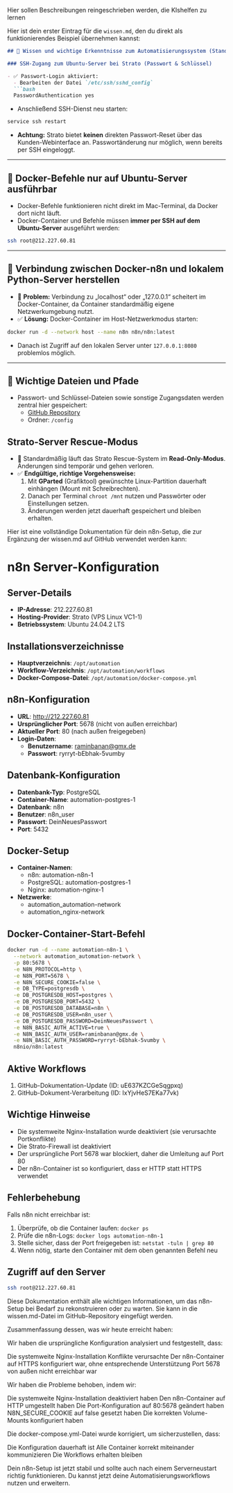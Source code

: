 Hier sollen Beschreibungen reingeschrieben werden, die KIshelfen zu lernen

Hier ist dein erster Eintrag für die `wissen.md`, den du direkt als funktionierendes Beispiel übernehmen kannst:

```markdown
## 🔹 Wissen und wichtige Erkenntnisse zum Automatisierungssystem (Stand 14.03.2025)

### SSH-Zugang zum Ubuntu-Server bei Strato (Passwort & Schlüssel)

- ✅ Passwort-Login aktiviert:
  - Bearbeiten der Datei `/etc/ssh/sshd_config`
  ```bash
  PasswordAuthentication yes
  ```
  - Anschließend SSH-Dienst neu starten:
  ```bash
  service ssh restart
  ```
  - **Achtung:** Strato bietet **keinen** direkten Passwort-Reset über das Kunden-Webinterface an. Passwortänderung nur möglich, wenn bereits per SSH eingeloggt.

---

## 🔸 Docker-Befehle nur auf Ubuntu-Server ausführbar
- Docker-Befehle funktionieren nicht direkt im Mac-Terminal, da Docker dort nicht läuft.
- Docker-Container und Befehle müssen **immer per SSH auf dem Ubuntu-Server** ausgeführt werden:
```bash
ssh root@212.227.60.81
```

---

## 🔸 Verbindung zwischen Docker-n8n und lokalem Python-Server herstellen
- 🔴 **Problem:** Verbindung zu „localhost“ oder „127.0.0.1“ scheitert im Docker-Container, da Container standardmäßig eigene Netzwerkumgebung nutzt.
- ✅ **Lösung:** Docker-Container im Host-Netzwerkmodus starten:
```bash
docker run -d --network host --name n8n n8n/n8n:latest
```
- Danach ist Zugriff auf den lokalen Server unter `127.0.0.1:8080` problemlos möglich.

---

## 🔹 Wichtige Dateien und Pfade
- Passwort- und Schlüssel-Dateien sowie sonstige Zugangsdaten werden zentral hier gespeichert:
  - [GitHub Repository](https://github.com/RaminBanan/wild-one-automation-docs)
  - Ordner: `/config`

## Strato-Server Rescue-Modus

- 🔴 Standardmäßig läuft das Strato Rescue-System im **Read-Only-Modus**. Änderungen sind temporär und gehen verloren.
- ✅ **Endgültige, richtige Vorgehensweise:**  
  1. Mit **GParted** (Grafiktool) gewünschte Linux-Partition dauerhaft einhängen (Mount mit Schreibrechten).  
  2. Danach per Terminal `chroot /mnt` nutzen und Passwörter oder Einstellungen setzen.
  3. Änderungen werden jetzt dauerhaft gespeichert und bleiben erhalten.
 


Hier ist eine vollständige Dokumentation für dein n8n-Setup, die zur Ergänzung der wissen.md auf GitHub verwendet werden kann:

# n8n Server-Konfiguration

## Server-Details
- **IP-Adresse**: 212.227.60.81
- **Hosting-Provider**: Strato (VPS Linux VC1-1)
- **Betriebssystem**: Ubuntu 24.04.2 LTS

## Installationsverzeichnisse
- **Hauptverzeichnis**: `/opt/automation`
- **Workflow-Verzeichnis**: `/opt/automation/workflows`
- **Docker-Compose-Datei**: `/opt/automation/docker-compose.yml`

## n8n-Konfiguration
- **URL**: http://212.227.60.81
- **Ursprünglicher Port**: 5678 (nicht von außen erreichbar)
- **Aktueller Port**: 80 (nach außen freigegeben)
- **Login-Daten**:
  - **Benutzername**: raminbanan@gmx.de
  - **Passwort**: ryrryt-bEbhak-5vumby

## Datenbank-Konfiguration
- **Datenbank-Typ**: PostgreSQL
- **Container-Name**: automation-postgres-1
- **Datenbank**: n8n
- **Benutzer**: n8n_user
- **Passwort**: DeinNeuesPasswort
- **Port**: 5432

## Docker-Setup
- **Container-Namen**:
  - n8n: automation-n8n-1
  - PostgreSQL: automation-postgres-1
  - Nginx: automation-nginx-1
- **Netzwerke**:
  - automation_automation-network
  - automation_nginx-network

## Docker-Container-Start-Befehl
```bash
docker run -d --name automation-n8n-1 \
  --network automation_automation-network \
  -p 80:5678 \
  -e N8N_PROTOCOL=http \
  -e N8N_PORT=5678 \
  -e N8N_SECURE_COOKIE=false \
  -e DB_TYPE=postgresdb \
  -e DB_POSTGRESDB_HOST=postgres \
  -e DB_POSTGRESDB_PORT=5432 \
  -e DB_POSTGRESDB_DATABASE=n8n \
  -e DB_POSTGRESDB_USER=n8n_user \
  -e DB_POSTGRESDB_PASSWORD=DeinNeuesPasswort \
  -e N8N_BASIC_AUTH_ACTIVE=true \
  -e N8N_BASIC_AUTH_USER=raminbanan@gmx.de \
  -e N8N_BASIC_AUTH_PASSWORD=ryrryt-bEbhak-5vumby \
  n8nio/n8n:latest
```

## Aktive Workflows
1. GitHub-Dokumentation-Update (ID: uE637KZCGeSqgpxq)
2. GitHub-Dokument-Verarbeitung (ID: IxYjvHeS7EKa77vk)

## Wichtige Hinweise
- Die systemweite Nginx-Installation wurde deaktiviert (sie verursachte Portkonflikte)
- Die Strato-Firewall ist deaktiviert
- Der ursprüngliche Port 5678 war blockiert, daher die Umleitung auf Port 80
- Der n8n-Container ist so konfiguriert, dass er HTTP statt HTTPS verwendet

## Fehlerbehebung
Falls n8n nicht erreichbar ist:
1. Überprüfe, ob die Container laufen: `docker ps`
2. Prüfe die n8n-Logs: `docker logs automation-n8n-1`
3. Stelle sicher, dass der Port freigegeben ist: `netstat -tuln | grep 80`
4. Wenn nötig, starte den Container mit dem oben genannten Befehl neu

## Zugriff auf den Server
```bash
ssh root@212.227.60.81
```

Diese Dokumentation enthält alle wichtigen Informationen, um das n8n-Setup bei Bedarf zu rekonstruieren oder zu warten. Sie kann in die wissen.md-Datei im GitHub-Repository eingefügt werden.

Zusammenfassung dessen, was wir heute erreicht haben:

Wir haben die ursprüngliche Konfiguration analysiert und festgestellt, dass:

Die systemweite Nginx-Installation Konflikte verursachte
Der n8n-Container auf HTTPS konfiguriert war, ohne entsprechende Unterstützung
Port 5678 von außen nicht erreichbar war


Wir haben die Probleme behoben, indem wir:

Die systemweite Nginx-Installation deaktiviert haben
Den n8n-Container auf HTTP umgestellt haben
Die Port-Konfiguration auf 80:5678 geändert haben
N8N_SECURE_COOKIE auf false gesetzt haben
Die korrekten Volume-Mounts konfiguriert haben


Die docker-compose.yml-Datei wurde korrigiert, um sicherzustellen, dass:

Die Konfiguration dauerhaft ist
Alle Container korrekt miteinander kommunizieren
Die Workflows erhalten bleiben



Dein n8n-Setup ist jetzt stabil und sollte auch nach einem Serverneustart richtig funktionieren. Du kannst jetzt deine Automatisierungsworkflows nutzen und erweitern.
